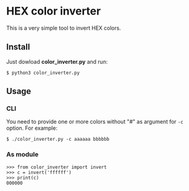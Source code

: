 # HEX color inverter

This is a very simple tool to invert HEX colors.

## Install

Just dowload **color_inverter.py** and run:

```
$ python3 color_inverter.py
```

## Usage

### CLI

You need to provide one or more colors without "#" as argument for `-c` option. For example: 

```
$ ./color_inverter.py -c aaaaaa bbbbbb 
```

### As module

```
>>> from color_inverter import invert
>>> c = invert('ffffff')
>>> print(c)
000000
```
